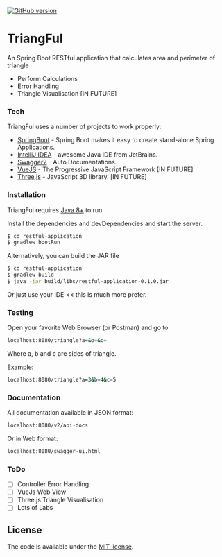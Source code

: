 [![GitHub version](https://badge.fury.io/gh/twinpixxx%2Fhtmlparser.svg)](https://badge.fury.io/gh/twinpixxx%2Fhtmlparser)

# TriangFul
An Spring Boot RESTful application that calculates area and perimeter of triangle

  - Perform Calculations
  - Error Handling
  - Triangle Visualisation [IN FUTURE]
  
### Tech

TriangFul uses a number of projects to work properly:

* [SpringBoot](https://spring.io/projects/spring-boot) - Spring Boot makes it easy to create stand-alone Spring Applications.
* [IntelliJ IDEA](https://www.jetbrains.com/idea/) - awesome Java IDE from JetBrains.
* [Swagger2](https://swagger.io/) - Auto Documentations. 
* [VueJS](https://vuejs.org/) - The Progressive JavaScript Framework [IN FUTURE]
* [Three.js](https://threejs.org/) - JavaScript 3D library. [IN FUTURE]


### Installation

TriangFul requires [Java 8+](https://java.com/) to run.

Install the dependencies and devDependencies and start the server.

```sh
$ cd restful-application
$ gradlew bootRun
```
Alternatively, you can build the JAR file
```sh
$ cd restful-application
$ gradlew build
$ java -jar build/libs/restful-application-0.1.0.jar
```
Or just use your IDE << this is much more prefer.

### Testing

Open your favorite Web Browser (or Postman) and go to

```sh
localhost:8080/triangle?a=&b=&c=
```
Where a, b and c are sides of triangle.

Example:
```sh
localhost:8080/triangle?a=3&b=4&c=5
```
### Documentation
All documentation available in JSON format:
 ```sh
localhost:8080/v2/api-docs
```
Or in Web format:
 ```sh
localhost:8080/swagger-ui.html
```
### ToDo

- [ ] Controller Error Handling
- [ ] VueJs Web View
- [ ] Three.js Triangle Visualisation
- [ ] Lots of Labs

## License

The code is available under the [MIT license](LICENSE.md).